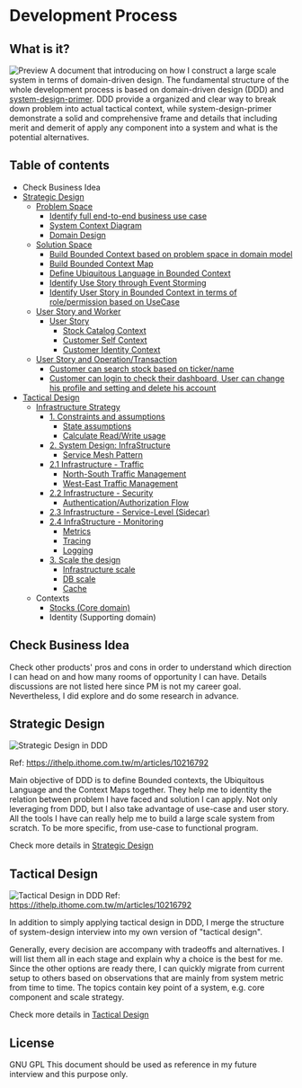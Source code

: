# Development Process

## What is it?

![Preview](https://drive.google.com/uc?export=view&id=1U1RKFw_wFdPdDjkTrzxAl-FAmVPS1eF5)
A document that introducing on how I construct a large scale system in terms of domain-driven design. The fundamental structure of the whole development process is based on domain-driven design (DDD) and [system-design-primer](https://github.com/donnemartin/system-design-primer). DDD provide a organized and clear way to break down problem into actual tactical context, while system-design-primer demonstrate a solid and comprehensive frame and details that including merit and demerit of apply any component into a system and what is the potential alternatives.

## Table of contents

- Check Business Idea
- [Strategic Design](strategic_degisn.md)
  - [Problem Space](strategic_degisn.md#problem-space)
    - [Identify full end-to-end business use case](strategic_degisn.md#identify-full-end-to-end-business-use-case)
    - [System Context Diagram](strategic_degisn.md#system-context-diagram)
    - [Domain Design](strategic_degisn.md#solution-space)
  - [Solution Space](strategic_degisn.md#solution-space)
    - [Build Bounded Context based on problem space in domain model](strategic_degisn.md#bounded-context)
    - [Build Bounded Context Map](strategic_degisn.md#bounded-context-map)
    - [Define Ubiquitous Language in Bounded Context](strategic_degisn.md#ubiquitous-language-in-bounded-context)
    - [Identify Use Story through Event Storming](strategic_degisn.md#identify-use-story-through-event-storming)
    - [Identify User Story in Bounded Context in terms of role/permission based on UseCase](strategic_degisn.md#identify-user-story-in-bounded-context-in-terms-of-role)
  - [User Story and Worker](strategic_degisn.md#user-story-and-worker)
    - [User Story](strategic_degisn.md#user-story)
      - [Stock Catalog Context](strategic_degisn.md#stock-catalog-context)
      - [Customer Self Context](strategic_degisn.md#customer-self-context)
      - [Customer Identity Context](strategic_degisn.md#customer-identity-context)
  - [User Story and Operation/Transaction](strategic_degisn.md#user-story-and-operation/transaction-mapping)
    - [Customer can search stock based on ticker/name](strategic_degisn.md#Customer-can-search-stock-based-on-ticker)
    - [Customer can login to check their dashboard, User can change his profile and setting and delete his account](strategic_degisn.md#Customer-can-login-to-check-their-dashboard,-User-can-change-his-profile-and-setting-and-delete-his-account)
- [Tactical Design](tactical_design.md)
  - [Infrastructure Strategy](tactical_design.md#infrastructure-strategy)
    - [1. Constraints and assumptions](tactical_design.md#1.-constraints-and-assumptions)
      - [State assumptions](tactical_design.md#state-assumptions)
      - [Calculate Read/Write usage](tactical_design.md#calculate-read/Write-usage)
    - [2. System Design: InfraStructure](tactical_design.md#2.-system-design:-infraStructure)
      - [Service Mesh Pattern](tactical_design.md#service-mesh-pattern)
    - [2.1 Infrastructure - Traffic](tactical_design.md#2.1-infrastructure---traffic)
      - [North-South Traffic Management](tactical_design.md#north-South-traffic-management)
      - [West-East Traffic Management](tactical_design.md#west-East-traffic-management)
    - [2.2 Infrastructure - Security](tactical_design.md#2.2-infrastructure---security)
      - [Authentication/Authorization Flow](tactical_design.md#Authentication/Authorization-flow)
    - [2.3 Infrastructure - Service-Level (Sidecar)](tactical_design.md#2.3-infrastructure---sidecar)
    - [2.4 InfraStructure - Monitoring](tactical_design.md#2.4-infraStructure---monitoring)
      - [Metrics](tactical_design.md#metrics)
      - [Tracing](tactical_design.md#tracing)
      - [Logging](tactical_design.md#logging)
    - [3. Scale the design](tactical_design.md#3.-scale-the-design)
      - [Infrastructure scale](tactical_design.md#infrastructure-scale)
      - [DB scale](tactical_design.md#db-scale)
      - [Cache](tactical_design.md#cache)
  - Contexts
    - [Stocks (Core domain)](/stock_context.md)
    - Identity (Supporting domain)

## Check Business Idea

Check other products' pros and cons in order to understand which direction I can head on and how many rooms of opportunity I can have. Details discussions are not listed here since PM is not my career goal. Nevertheless, I did explore and do some research in advance.

## Strategic Design

![Strategic Design in DDD](https://drive.google.com/uc?export=view&id=19-pno17L98jpnhwYyRZShlt5ZhUlZDgN&sz=w300-h50)

Ref: https://ithelp.ithome.com.tw/m/articles/10216792

Main objective of DDD is to define Bounded contexts, the Ubiquitous Language and the Context Maps together. They help me to identity the relation between problem I have faced and solution I can apply. Not only leveraging from DDD, but I also take advantage of use-case and user story. All the tools I have can really help me to build a large scale system from scratch. To be more specific, from use-case to functional program.

Check more details in [Strategic Design](strategic_degisn.md)

## Tactical Design

![Tactical Design in DDD](https://drive.google.com/uc?id=1jaJUP7Az5St4nsyedx14y4zhHN25uUTN&sz=w300)
Ref: https://ithelp.ithome.com.tw/m/articles/10216792

In addition to simply applying tactical design in DDD, I merge the structure of system-design interview into my own version of "tactical design".

Generally, every decision are accompany with tradeoffs and alternatives. I will list them all in each stage and explain why a choice is the best for me. Since the other options are ready there, I can quickly migrate from current setup to others based on observations that are mainly from system metric from time to time. The topics contain key point of a system, e.g. core component and scale strategy.

Check more details in [Tactical Design](tactical_design.md)

## License

GNU GPL
This document should be used as reference in my future interview and this purpose only.
